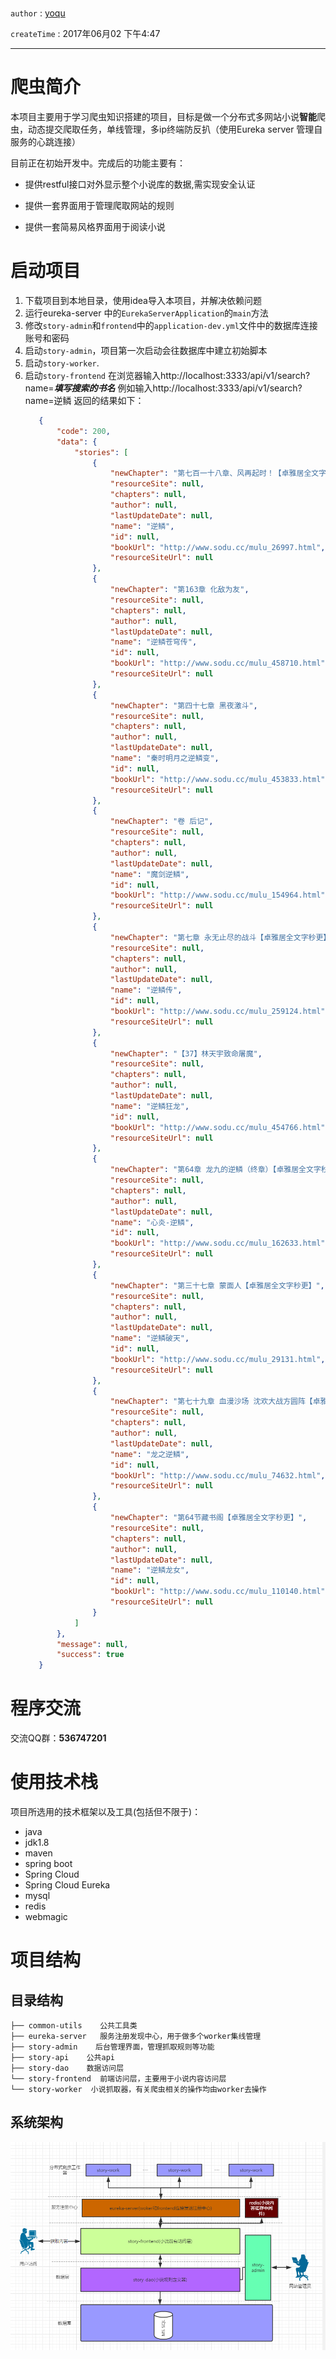 # 

`author` : [yoqu](http://www.yoqu.org)

`createTime` : 2017年06月02 下午4:47


---
# 爬虫简介

本项目主要用于学习爬虫知识搭建的项目，目标是做一个分布式多网站小说**智能**爬虫，动态提交爬取任务，单线管理，多ip终端防反扒（使用Eureka server 管理自服务的心跳连接）

目前正在初始开发中。完成后的功能主要有：
* 提供restful接口对外显示整个小说库的数据,需实现安全认证

* 提供一套界面用于管理爬取网站的规则

* 提供一套简易风格界面用于阅读小说

# 启动项目

 1. 下载项目到本地目录，使用idea导入本项目，并解决依赖问题
 2. 运行eureka-server 中的`EurekaServerApplication`的`main`方法
 3. 修改`story-admin`和`frontend`中的`application-dev.yml`文件中的数据库连接账号和密码
 4. 启动`story-admin`，项目第一次启动会往数据库中建立初始脚本
 5. 启动`story-worker`.
 6. 启动`story-frontend` 在浏览器输入http://localhost:3333/api/v1/search?name=***填写搜索的书名***
    例如输入http://localhost:3333/api/v1/search?name=逆鳞
    返回的结果如下：
    ```json
       {
           "code": 200,
           "data": {
               "stories": [
                   {
                       "newChapter": "第七百一十八章、风再起时！【卓雅居全文字秒更】",
                       "resourceSite": null,
                       "chapters": null,
                       "author": null,
                       "lastUpdateDate": null,
                       "name": "逆鳞",
                       "id": null,
                       "bookUrl": "http://www.sodu.cc/mulu_26997.html",
                       "resourceSiteUrl": null
                   },
                   {
                       "newChapter": "第163章 化敌为友",
                       "resourceSite": null,
                       "chapters": null,
                       "author": null,
                       "lastUpdateDate": null,
                       "name": "逆鳞苍穹传",
                       "id": null,
                       "bookUrl": "http://www.sodu.cc/mulu_458710.html",
                       "resourceSiteUrl": null
                   },
                   {
                       "newChapter": "第四十七章 黑夜激斗",
                       "resourceSite": null,
                       "chapters": null,
                       "author": null,
                       "lastUpdateDate": null,
                       "name": "秦时明月之逆鳞变",
                       "id": null,
                       "bookUrl": "http://www.sodu.cc/mulu_453833.html",
                       "resourceSiteUrl": null
                   },
                   {
                       "newChapter": "卷 后记",
                       "resourceSite": null,
                       "chapters": null,
                       "author": null,
                       "lastUpdateDate": null,
                       "name": "魔剑逆鳞",
                       "id": null,
                       "bookUrl": "http://www.sodu.cc/mulu_154964.html",
                       "resourceSiteUrl": null
                   },
                   {
                       "newChapter": "第七章 永无止尽的战斗【卓雅居全文字秒更】",
                       "resourceSite": null,
                       "chapters": null,
                       "author": null,
                       "lastUpdateDate": null,
                       "name": "逆鳞传",
                       "id": null,
                       "bookUrl": "http://www.sodu.cc/mulu_259124.html",
                       "resourceSiteUrl": null
                   },
                   {
                       "newChapter": "【37】林天宇致命屠魔",
                       "resourceSite": null,
                       "chapters": null,
                       "author": null,
                       "lastUpdateDate": null,
                       "name": "逆鳞狂龙",
                       "id": null,
                       "bookUrl": "http://www.sodu.cc/mulu_454766.html",
                       "resourceSiteUrl": null
                   },
                   {
                       "newChapter": "第64章 龙九的逆鳞（终章）【卓雅居全文字秒更】",
                       "resourceSite": null,
                       "chapters": null,
                       "author": null,
                       "lastUpdateDate": null,
                       "name": "心炎-逆鳞",
                       "id": null,
                       "bookUrl": "http://www.sodu.cc/mulu_162633.html",
                       "resourceSiteUrl": null
                   },
                   {
                       "newChapter": "第三十七章 蒙面人【卓雅居全文字秒更】",
                       "resourceSite": null,
                       "chapters": null,
                       "author": null,
                       "lastUpdateDate": null,
                       "name": "逆鳞破天",
                       "id": null,
                       "bookUrl": "http://www.sodu.cc/mulu_29131.html",
                       "resourceSiteUrl": null
                   },
                   {
                       "newChapter": "第七十九章 血漫沙场 沈欢大战方圆阵【卓雅居全文字秒更】",
                       "resourceSite": null,
                       "chapters": null,
                       "author": null,
                       "lastUpdateDate": null,
                       "name": "龙之逆鳞",
                       "id": null,
                       "bookUrl": "http://www.sodu.cc/mulu_74632.html",
                       "resourceSiteUrl": null
                   },
                   {
                       "newChapter": "第64节藏书阁【卓雅居全文字秒更】",
                       "resourceSite": null,
                       "chapters": null,
                       "author": null,
                       "lastUpdateDate": null,
                       "name": "逆鳞龙女",
                       "id": null,
                       "bookUrl": "http://www.sodu.cc/mulu_110140.html",
                       "resourceSiteUrl": null
                   }
               ]
           },
           "message": null,
           "success": true
       }
    ```


# 程序交流

交流QQ群：**536747201**

# 使用技术栈

项目所选用的技术框架以及工具(包括但不限于)：
* java
* jdk1.8
* maven
* spring boot
* Spring Cloud
* Spring Cloud Eureka
* mysql
* redis
* webmagic

# 项目结构
## 目录结构
```
├── common-utils    公共工具类
├── eureka-server   服务注册发现中心，用于做多个worker集线管理
├── story-admin    后台管理界面，管理抓取规则等功能
├── story-api    公共api
├── story-dao    数据访问层
└── story-frontend  前端访问层，主要用于小说内容访问层
└── story-worker  小说抓取器，有关爬虫相关的操作均由worker去操作
```
## 系统架构

![小说架构图](document/小说爬虫架构图.png)